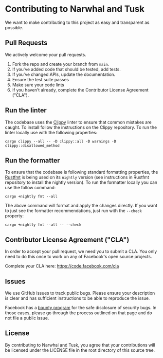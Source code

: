 # Contributing to Narwhal and Tusk
We want to make contributing to this project as easy and transparent as
possible.

## Pull Requests
We actively welcome your pull requests.

1. Fork the repo and create your branch from `main`.
2. If you've added code that should be tested, add tests.
3. If you've changed APIs, update the documentation.
4. Ensure the test suite passes
5. Make sure your code lints
6. If you haven't already, complete the Contributor License Agreement ("CLA").

## Run the linter
The codebase uses the [Clippy](https://github.com/rust-lang/rust-clippy) linter to ensure that common mistakes are caught.
To install follow the instructions on the Clippy repository. To run the linter locally use with the following properties:
```
cargo clippy --all -- -D clippy::all -D warnings -D clippy::disallowed_method
```

## Run the formatter
To ensure that the codebase is following standard formatting properties, the 
[Rustfmt](https://github.com/rust-lang/rustfmt) is being used on its `nightly` version
(see instructions in Rustfmt repository to install the nightly version). To run the
formatter locally you can use the follow command:
```
cargo +nightly fmt --all
```
The above command will format and apply the changes directly. If you want to just
see the formatter recommendations, just run with the `--check` property:
```
cargo +nightly fmt --all -- --check
```

## Contributor License Agreement ("CLA")
In order to accept your pull request, we need you to submit a CLA. You only need
to do this once to work on any of Facebook's open source projects.

Complete your CLA here: <https://code.facebook.com/cla>

## Issues
We use GitHub issues to track public bugs. Please ensure your description is
clear and has sufficient instructions to be able to reproduce the issue.

Facebook has a [bounty program](https://www.facebook.com/whitehat/) for the safe
disclosure of security bugs. In those cases, please go through the process
outlined on that page and do not file a public issue.

## License
By contributing to Narwhal and Tusk, you agree that your contributions will be licensed
under the LICENSE file in the root directory of this source tree.